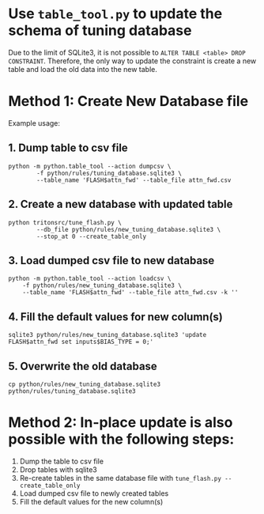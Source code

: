 # Use `table_tool.py` to update the schema of tuning database

Due to the limit of SQLite3, it is not possible to `ALTER TABLE <table> DROP CONSTRAINT`.
Therefore, the only way to update the constraint is create a new table and load the old data into the new table.

# Method 1: Create New Database file

Example usage:

## 1. Dump table to csv file

```
python -m python.table_tool --action dumpcsv \
		-f python/rules/tuning_database.sqlite3 \
		--table_name 'FLASH$attn_fwd' --table_file attn_fwd.csv
```

## 2. Create a new database with updated table

```
python tritonsrc/tune_flash.py \
		--db_file python/rules/new_tuning_database.sqlite3 \
		--stop_at 0 --create_table_only
```

## 3. Load dumped csv file to new database

```
python -m python.table_tool --action loadcsv \
	-f python/rules/new_tuning_database.sqlite3 \
	--table_name 'FLASH$attn_fwd' --table_file attn_fwd.csv -k ''
```

## 4. Fill the default values for new column(s)

```
sqlite3 python/rules/new_tuning_database.sqlite3 'update FLASH$attn_fwd set inputs$BIAS_TYPE = 0;'
```

## 5. Overwrite the old database

```
cp python/rules/new_tuning_database.sqlite3 python/rules/tuning_database.sqlite3
```

# Method 2: In-place update is also possible with the following steps:

1. Dump the table to csv file
2. Drop tables with sqlite3
3. Re-create tables in the same database file with `tune_flash.py --create_table_only`
4. Load dumped csv file to newly created tables
5. Fill the default values for the new column(s)
